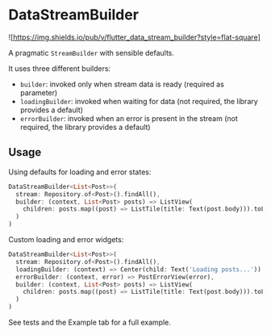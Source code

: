 # DataStreamBuilder

![https://img.shields.io/pub/v/flutter_data_stream_builder?style=flat-square]

A pragmatic `StreamBuilder` with sensible defaults.

It uses three different builders:

  - `builder`: invoked only when stream data is ready (required as parameter)
  - `loadingBuilder`: invoked when waiting for data (not required, the library provides a default)
  - `errorBuilder`: invoked when an error is present in the stream (not required, the library provides a default)

## Usage

Using defaults for loading and error states:

```dart
DataStreamBuilder<List<Post>>(
  stream: Repository.of<Post>().findAll(),
  builder: (context, List<Post> posts) => ListView(
    children: posts.map((post) => ListTile(title: Text(post.body))).toList(),
  )
)
```

Custom loading and error widgets:

```dart
DataStreamBuilder<List<Post>>(
  stream: Repository.of<Post>().findAll(),
  loadingBuilder: (context) => Center(child: Text('Loading posts...')),
  errorBuilder: (context, error) => PostErrorView(error),
  builder: (context, List<Post> posts) => ListView(
    children: posts.map((post) => ListTile(title: Text(post.body))).toList(),
  )
)
```

See tests and the Example tab for a full example.